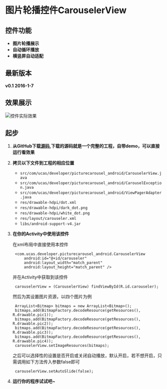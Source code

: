图片轮播控件CarouselerView
==========================
控件功能
--------------
+ **图片轮播展示**
+ **自动循环播放**
+ **横竖屏自动适配**

最新版本
-------
**v0.1 2016-1-7**

效果展示
--------
![控件实际效果](http://d.pcs.baidu.com/thumbnail/32be4a76a00f8249c25a442189e880bc?fid=2300734070-250528-616526256315670&time=1452153600&sign=FDTAER-DCb740ccc5511e5e8fedcff06b081203-ZgUz%2F4waK2v%2FhalUvXKNvILV5ug%3D&rt=sh&expires=2h&r=962719008&sharesign=unknown&size=c710_u500&quality=100)

起步
----
1. **从GitHub下载[源码](),下载的源码就是一个完整的工程，自带demo，可以直接运行看效果**

2. **拷贝以下文件到工程的相应位置**

    + `src/com/ucas/developer/picturecarousel_android/CarouselerView.java`
    + `src/com/ucas/developer/picturecarousel_android/CarouselException.java`
    + `src/com/ucas/developer/picturecarousel_android/ViewPagerAdapter.java`
    + `res/drawable-hdpi/dot.xml`
    + `res/drawable-hdpi/dark_dot.png`
    + `res/drawable-hdpi/white_dot.png`
    + `res/layout/carouseler.xml`
    + `libs/android-support-v4.jar`
    
3. **在你的Activity中使用该控件**

    在xml布局中直接使用本控件
    
        <com.ucas.developer.picturecarousel_android.CarouselerView
            android:id="@+id/carouseler"
    	    android:layout_width="match_parent"
    	    android:layout_height="match_parent" />
    
    并在Activity中获取到该控件
    
        carouselerView = (CarouselerView) findViewById(R.id.carouseler);
    
    然后为其设置图片资源，以四个图片为例
    
        ArrayList<Bitmap> bitmaps = new ArrayList<Bitmap>();
        bitmaps.add(BitmapFactory.decodeResource(getResources(), R.drawable.pic1));
        bitmaps.add(BitmapFactory.decodeResource(getResources(), R.drawable.pic2));
        bitmaps.add(BitmapFactory.decodeResource(getResources(), R.drawable.pic3));
        bitmaps.add(BitmapFactory.decodeResource(getResources(), R.drawable.pic4));
        carouselerView.setImageResources(bitmaps);
    
    之后可以选择性的设置是否开启或关闭自动播放，默认开启，若不想开启，只需调用如下方法传入参数false即可
    
        carouselerView.setAutoSlide(false);
        
4. **运行你的程序试试吧~**
